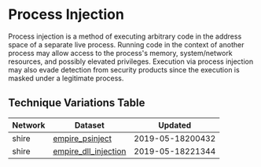 # Process Injection

Process injection is a method of executing arbitrary code in the address space of a separate live process. Running code in the context of another process may allow access to the process's memory, system/network resources, and possibly elevated privileges. Execution via process injection may also evade detection from security products since the execution is masked under a legitimate process.

## Technique Variations Table

| Network | Dataset | Updated |
| ------- | --------- | ------- |
| shire | [empire_psinject](./empire_psinject.md) | 2019-05-18200432 |
| shire | [empire_dll_injection](./empire_dll_injection.md) | 2019-05-18221344 |